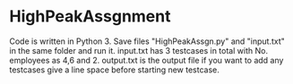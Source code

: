 # HighPeakAssgnment
Code is written in Python 3.
Save files "HighPeakAssgn.py" and "input.txt" in the same folder and run it.
input.txt has 3 testcases in total with No. employees as 4,6 and 2.
output.txt is the output file
if you want to add any testcases give a line space before starting new testcase.
